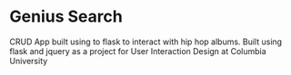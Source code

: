 # Genius Search

CRUD App built using to flask to interact with hip hop albums. Built using flask and jquery as a project for User Interaction Design at Columbia University
